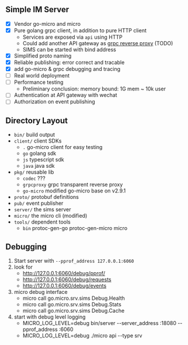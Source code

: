 Simple IM Server
---

* [x] Vendor go-micro and micro
* [x] Pure golang grpc client, in addition to pure HTTP client
  + Services are exposed via `api` using HTTP
  + Could add another API gateway as [grpc reverse proxy](pkg/grpcproxy/README.md) (TODO)
  + SIMS can be started with bind address
* [x] Simplified proto naming
* [x] Reliable publishing: error correct and tracable
* [x] add go-micro & grpc debugging and tracing
* [ ] Real world deployment
* [ ] Performance testing
  + Preliminary conclusion: memory bound: 1G mem ~ 10k user
* [ ] Authentication at API gateway with wechat
* [ ] Authorization on event publishing

Directory Layout
---

* `bin/` build output
* `client/`  client SDKs
  + `.` go-micro client for easy testing
  + `go` golang sdk
  + `js` typescript sdk
  + `java` java sdk
* `pkg/` reusable lib
  + `codec` ???
  + `grpcproxy` grpc transparent reverse proxy
  + `go-micro` modified go-micro base on v2.9.1
* `proto/` protobuf definitions
* `pub/` event publisher
* `server/` the sims server
* `micro/` the micro cli (modified)
* `tools/` dependent tools
  + `bin` protoc-gen-go protoc-gen-micro micro

Debugging
---

1. Start server with `--pprof_address 127.0.0.1:6060`
2. look for
   + http://127.0.0.1:6060/debug/pprof/
   + http://127.0.0.1:6060/debug/requests
   + http://127.0.0.1:6060/debug/events
3. micro debug interface
   + micro call go.micro.srv.sims Debug.Health
   + micro call go.micro.srv.sims Debug.Stats
   + micro call go.micro.srv.sims Debug.Cache
4. start with debug level logging
   + MICRO_LOG_LEVEL=debug bin/server --server_address :18080 --pprof_address :6060
   + MICRO_LOG_LEVEL=debug ./micro api --type srv
